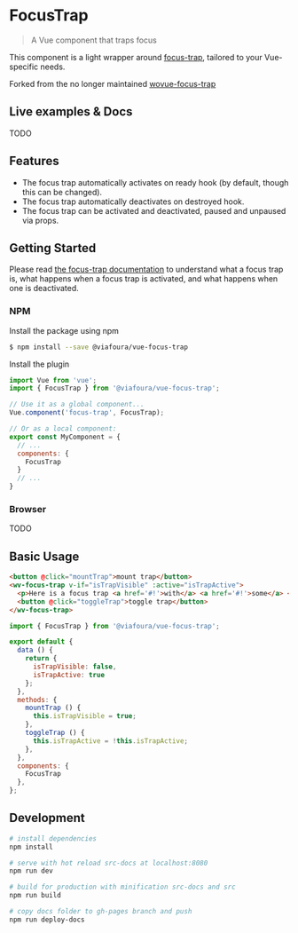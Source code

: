 # FocusTrap

> A Vue component that traps focus

This component is a light wrapper around [focus-trap](https://github.com/davidtheclark/focus-trap), tailored to your Vue-specific needs.

Forked from the no longer maintained [wovue-focus-trap](https://wovue.github.io/focus-trap)

## Live examples & Docs

TODO

## Features

* The focus trap automatically activates on ready hook (by default, though this can be changed).
* The focus trap automatically deactivates on destroyed hook.
* The focus trap can be activated and deactivated, paused and unpaused via props.

## Getting Started

Please read [the focus-trap documentation](https://github.com/davidtheclark/focus-trap#focus-trap) to understand what a focus trap is, what happens when a focus trap is activated, and what happens when one is deactivated.


### NPM
Install the package using npm

```sh
$ npm install --save @viafoura/vue-focus-trap
```

Install the plugin

```js
import Vue from 'vue';
import { FocusTrap } from '@viafoura/vue-focus-trap';

// Use it as a global component...
Vue.component('focus-trap', FocusTrap);

// Or as a local component:
export const MyComponent = {
  // ...
  components: {
    FocusTrap
  }
  // ...
}
```

### Browser

TODO

## Basic Usage

```html
<button @click="mountTrap">mount trap</button>
<wv-focus-trap v-if="isTrapVisible" :active="isTrapActive">
  <p>Here is a focus trap <a href='#!'>with</a> <a href='#!'>some</a> <a href='#!'>focusable</a> parts.</p>
  <button @click="toggleTrap">toggle trap</button>
</wv-focus-trap>
```

```js
import { FocusTrap } from '@viafoura/vue-focus-trap';

export default {
  data () {
    return {
      isTrapVisible: false,
      isTrapActive: true
    };
  },
  methods: {
    mountTrap () {
      this.isTrapVisible = true;
    },
    toggleTrap () {
      this.isTrapActive = !this.isTrapActive;
    },
  },
  components: {
    FocusTrap
  },
};
```

## Development

``` bash
# install dependencies
npm install

# serve with hot reload src-docs at localhost:8080
npm run dev

# build for production with minification src-docs and src
npm run build

# copy docs folder to gh-pages branch and push
npm run deploy-docs
```
